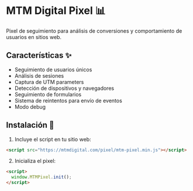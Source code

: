 # MTM Digital Pixel 📊

Pixel de seguimiento para análisis de conversiones y comportamiento de usuarios en sitios web.

## Características ✨

- Seguimiento de usuarios únicos
- Análisis de sesiones
- Captura de UTM parameters
- Detección de dispositivos y navegadores
- Seguimiento de formularios
- Sistema de reintentos para envío de eventos
- Modo debug

## Instalación 🚀

1. Incluye el script en tu sitio web:

```html
<script src="https://mtmdigital.com/pixel/mtm-pixel.min.js"></script>
```

2. Inicializa el pixel:

```html
<script>
  window.MTMPixel.init();
</script>
```
